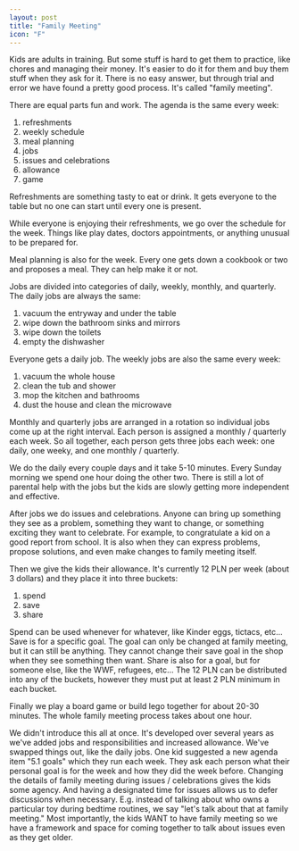 ```yaml
---
layout: post
title: "Family Meeting"
icon: "F"
---
```


Kids are adults in training. But some stuff is hard to get them to
practice, like chores and managing their money. It's easier to do it
for them and buy them stuff when they ask for it.  There is no easy
answer, but through trial and error we have found a pretty good
process. It's called "family meeting".

There are equal parts fun and work. The agenda is the same every week:

1. refreshments
2. weekly schedule
3. meal planning
4. jobs
5. issues and celebrations
6. allowance
7. game

Refreshments are something tasty to eat or drink. It gets everyone to
the table but no one can start until every one is present.

While everyone is enjoying their refreshments, we go over the schedule
for the week. Things like play dates, doctors appointments, or
anything unusual to be prepared for.

Meal planning is also for the week. Every one gets down a cookbook or
two and proposes a meal. They can help make it or not.

Jobs are divided into categories of daily, weekly, monthly, and
quarterly. The daily jobs are always the same:

1. vacuum the entryway and under the table
2. wipe down the bathroom sinks and mirrors
3. wipe down the toilets
4. empty the dishwasher

Everyone gets a daily job. The weekly jobs are also the same every
week:

1. vacuum the whole house
2. clean the tub and shower
3. mop the kitchen and bathrooms
4. dust the house and clean the microwave

Monthly and quarterly jobs are arranged in a rotation so individual
jobs come up at the right interval. Each person is assigned a monthly
/ quarterly each week. So all together, each person gets three jobs
each week: one daily, one weeky, and one monthly / quarterly.

We do the daily every couple days and it take 5-10 minutes. Every
Sunday morning we spend one hour doing the other two. There is still a
lot of parental help with the jobs but the kids are slowly getting
more independent and effective.

After jobs we do issues and celebrations. Anyone can bring up
something they see as a problem, something they want to change, or
something exciting they want to celebrate. For example, to
congratulate a kid on a good report from school. It is also when they
can express problems, propose solutions, and even make changes to
family meeting itself.

Then we give the kids their allowance. It's currently 12 PLN per week
(about 3 dollars) and they place it into three buckets:

1. spend
2. save
3. share

Spend can be used whenever for whatever, like Kinder eggs, tictacs,
etc... Save is for a specific goal. The goal can only be changed at
family meeting, but it can still be anything. They cannot change their
save goal in the shop when they see something then want. Share is also
for a goal, but for someone else, like the WWF, refugees, etc... The
12 PLN can be distributed into any of the buckets, however they must
put at least 2 PLN minimum in each bucket.

Finally we play a board game or build lego together for about 20-30
minutes. The whole family meeting process takes about one hour.

We didn't introduce this all at once. It's developed over several
years as we've added jobs and responsibilities and increased
allowance. We've swapped things out, like the daily jobs. One kid
suggested a new agenda item "5.1 goals" which they run each week. They
ask each person what their personal goal is for the week and how they
did the week before. Changing the details of family meeting during
issues / celebrations gives the kids some agency. And having a
designated time for issues allows us to defer discussions when
necessary. E.g. instead of talking about who owns a particular toy
during bedtime routines, we say "let's talk about that at family
meeting."  Most importantly, the kids WANT to have family meeting so
we have a framework and space for coming together to talk about issues
even as they get older.

